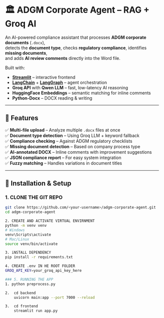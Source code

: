 # 🏛️ ADGM Corporate Agent – RAG + Groq AI

An AI-powered compliance assistant that processes **ADGM corporate documents** (`.docx`),  
detects the **document type**, checks **regulatory compliance**, identifies **missing documents**,  
and adds **AI review comments** directly into the Word file.

Built with:
- **[Streamlit](https://streamlit.io/)** – interactive frontend
- **[LangChain](https://www.langchain.com/)** + **[LangGraph](https://github.com/langchain-ai/langgraph)** – agent orchestration
- **Groq API** with **Qwen LLM** – fast, low-latency AI reasoning
- **HuggingFace Embeddings** – semantic matching for inline comments
- **Python-Docx** – DOCX reading & writing

---

## 📌 Features
✅ **Multi-file upload** – Analyze multiple `.docx` files at once  
✅ **Document type detection** – Using Groq LLM + keyword fallback  
✅ **Compliance checking** – Against ADGM regulatory checklists  
✅ **Missing document detection** – Based on company process type  
✅ **AI-annotated DOCX** – Inline comments with improvement suggestions  
✅ **JSON compliance report** – For easy system integration  
✅ **Fuzzy matching** – Handles variations in document titles  


---

## 🚀 Installation & Setup

### 1️. CLONE THE GIT REPO
```bash
git clone https://github.com/<your-username>/adgm-corporate-agent.git
cd adgm-corporate-agent

2. CREATE AND ACTIVATE VIRTUAL ENVIRNMENT
python -m venv venv
# Windows
venv\Scripts\activate
# Mac/Linux
source venv/bin/activate

3. iNSTALL DEPENDENCY
pip install -r requirements.txt

4. CREATE .env IN HE ROOT FOLDER
GROQ_API_KEY=your_groq_api_key_here

### 5. RUNNING THE APP
1. python preprocess.py

2.  cd backend
    uvicorn main:app --port 7000 --reload

3.  cd frontend
    streamlit run app.py

